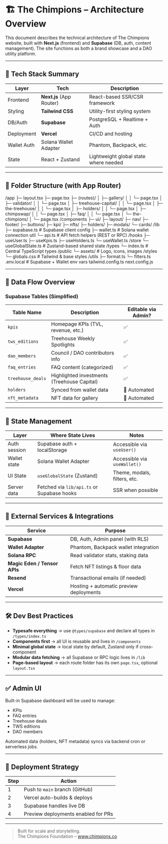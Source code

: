 # 🏗 The Chimpions – Architecture Overview

This document describes the technical architecture of The Chimpions website, built with **Next.js** (frontend) and **Supabase** (DB, auth, content management). The site functions as both a brand showcase and a DAO utility platform.

---

## 🔧 Tech Stack Summary

| Layer         | Tech                | Description                                     |
|---------------|---------------------|-------------------------------------------------|
| Frontend      | **Next.js** (App Router) | React-based SSR/CSR framework               |
| Styling       | **Tailwind CSS**    | Utility-first styling system                   |
| DB/Auth       | **Supabase**        | PostgreSQL + Realtime + Auth                   |
| Deployment    | **Vercel**          | CI/CD and hosting                              |
| Wallet Auth   | Solana Wallet Adapter | Phantom, Backpack, etc.                       |
| State         | React + Zustand     | Lightweight global state where needed          |

---

## 📁 Folder Structure (with App Router)

/app
├─ layout.tsx
├─ page.tsx
├─ (routes)/
│ ├─ gallery/
│ │ └─ page.tsx
│ ├─ validator/
│ │ └─ page.tsx
│ ├─ treehouse-capital/
│ │ └─ page.tsx
│ ├─ the-treehouse/
│ │ └─ page.tsx
│ ├─ holders/
│ │ └─ page.tsx
│ ├─ chimpswap/
│ │ └─ page.tsx
│ ├─ faq/
│ │ └─ page.tsx
│ └─ the-chimpions/
│ └─ page.tsx
/components
├─ ui/
├─ layout/
├─ nav/
├─ footer/
├─ buttons/
├─ kpi/
├─ nfts/
├─ holders/
├─ modals/
└─ cards/
/lib
├─ supabase.ts # Supabase client config
├─ wallet.ts # Solana wallet connection util
└─ api.ts # API fetch helpers (REST or RPC)
/hooks
├─ useUser.ts
├─ useKpis.ts
├─ useHolders.ts
└─ useWallet.ts
/store
└─ useGlobalState.ts # Zustand-based shared state
/types
└─ index.ts # Central TypeScript types
/public
└─ assets/ # Logo, icons, images
/styles
└─ globals.css # Tailwind & base styles
/utils
├─ format.ts
└─ filters.ts
.env.local # Supabase + Wallet env vars
tailwind.config.ts
next.config.js


---

## 🔄 Data Flow Overview

### Supabase Tables (Simplified)

| Table Name         | Description                                 | Editable via Admin? |
|--------------------|---------------------------------------------|----------------------|
| `kpis`             | Homepage KPIs (TVL, revenue, etc.)          | ✅                  |
| `tws_editions`     | Treehouse Weekly Spotlights                 | ✅                  |
| `dao_members`      | Council / DAO contributors info             | ✅                  |
| `faq_entries`      | FAQ content (categorized)                   | ✅                  |
| `treehouse_deals`  | Highlighted investments (Treehouse Capital) | ✅                  |
| `holders`          | Synced from wallet data                     | 🔄 Automated         |
| `nft_metadata`     | NFT data for gallery                        | 🔄 Automated         |

---

## 🧠 State Management

| Layer          | Where State Lives     | Notes                               |
|----------------|------------------------|-------------------------------------|
| Auth session   | Supabase auth + localStorage | Accessible via `useUser()`     |
| Wallet state   | Solana Wallet Adapter  | Accessible via `useWallet()`        |
| UI State       | `useGlobalState` (Zustand) | Theme, modals, filters, etc.   |
| Server data    | Fetched via `lib/api.ts` or Supabase hooks | SSR when possible         |

---

## 🔌 External Services & Integrations

| Service         | Purpose                                     |
|------------------|---------------------------------------------|
| **Supabase**     | DB, Auth, Admin panel (with RLS)            |
| **Wallet Adapter** | Phantom, Backpack wallet integration     |
| **Solana RPC**   | Read validator stats, staking data          |
| **Magic Eden / Tensor APIs** | Fetch NFT listings & floor data |
| **Resend**       | Transactional emails (if needed)            |
| **Vercel**       | Hosting + automatic preview deployments     |

---

## 🛠 Dev Best Practices

- **Typesafe everything** → use `@types/supabase` and declare all types in `/types/index.ts`
- **Components first** → all UI is reusable and lives in `/components`
- **Minimal global state** → local state by default, Zustand only if cross-component
- **Modular data fetching** → all Supabase or RPC logic lives in `/lib`
- **Page-based layout** → each route folder has its own `page.tsx`, optional `layout.tsx`

---

## ✅ Admin UI

Built-in Supabase dashboard will be used to manage:
- KPIs
- FAQ entries
- Treehouse deals
- TWS editions
- DAO members

Automated data (holders, NFT metadata) syncs via backend cron or serverless jobs.

---

## 🚀 Deployment Strategy

| Step | Action |
|------|--------|
| 1    | Push to `main` branch (GitHub) |
| 2    | Vercel auto-builds & deploys |
| 3    | Supabase handles live DB |
| 4    | Preview deployments enabled for PRs |

---

> Built for scale and storytelling.  
> The Chimpions Foundation – www.chimpions.co

